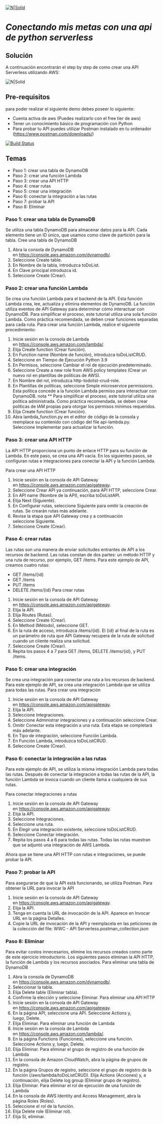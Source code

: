 [![N|Solid](https://pbs.twimg.com/profile_images/1183854219268366336/9SLv5DvR_400x400.jpg)](https://mobile.twitter.com/wwcodeguatemala) 
# _Conectando mis metas con una api de python serverless_
## Solución
A continuación encontrarán el step by step de como crear una API Serverless utilizando AWS:

![N|Solid](https://docs.aws.amazon.com/apigateway/latest/developerguide/images/ddb-crud.png)

## Pre-requisitos
para poder realizar el siguiente demo debes poseer lo siguiente:
- Cuenta activa de aws (Puedes realizarlo con el free tier de aws)
- Tener un conocimiento básico de programación con Python
- Para probar tu API puedes utilizar Postman instalado en tu ordenador (https://www.postman.com/downloads/) 

[![Build Status](https://travis-ci.org/joemccann/dillinger.svg?branch=master)](https://travis-ci.org/joemccann/dillinger)

## Temas
* Paso 1: crear una tabla de DynamoDB
* Paso 2: crear una función Lambda
* Paso 3: crear una API HTTP
* Paso 4: crear rutas
* Paso 5: crear una integración
* Paso 6: conectar la integración a las rutas
* Paso 7: probar la API
* Paso 8: Eliminar

### Paso 1: crear una tabla de DynamoDB
Se utiliza una tabla DynamoDB para almacenar datos para la API.
Cada elemento tiene un ID único, que usamos como clave de partición para la tabla.
Cree una tabla de DynamoDB
1. Abra la consola de DynamoDB en https://console.aws.amazon.com/dynamodb/.
2. Seleccione Create table.
3. En Nombre de la tabla, introduzca toDoList.
4. En Clave principal introduzca id.
5. Seleccione Create (Crear).

### Paso 2: crear una función Lambda
Se crea una función Lambda para el backend de la API. Esta función Lambda crea, lee, actualiza y elimina elementos de DynamoDB. La función utiliza eventos de API Gateway para determinar cómo interactuar con DynamoDB. Para simplificar el proceso, este tutorial utiliza una sola función Lambda. Como práctica recomendada, se deben crear funciones separadas para cada ruta.
Para crear una función Lambda, realice el siguiente procedimiento:
1. Inicie sesión en la consola de Lambda en https://console.aws.amazon.com/lambda/.
2. Elija Create function (Crear función).
3. En Function name (Nombre de función), introduzca toDoListCRUD.
4. Seleccione en Tiempo de Ejecución Python 3.9
5. En Permisos, seleccione Cambiar el rol de ejecución predeterminado.
6. Seleccione Create a new role from AWS policy templates (Crear un nuevo rol en plantillas de políticas de AWS).
7. En Nombre del rol, introduzca http-todolist-crud-role.
8. En Plantillas de políticas, seleccione Simple microservice permissions. Esta política concede a la función Lambda permiso para interactuar con DynamoDB. nota ** Para simplificar el proceso, este tutorial utiliza una política administrada. Como práctica recomendada, se deben crear políticas de IAM propias para otorgar los permisos mínimos requeridos.  
9. Elija Create function (Crear función).
10. Abra lambda_function.py en el editor de código de la consola y reemplace su contenido con código del file api-lambda.py. Seleccione Implementar para actualizar la función.

### Paso 3: crear una API HTTP
La API HTTP proporciona un punto de enlace HTTP para su función de Lambda. En este paso, se crea una API vacía. En los siguientes pasos, se configuran rutas e integraciones para conectar la API y la función Lambda.

Para crear una API HTTP
1. Inicie sesión en la consola de API Gateway en https://console.aws.amazon.com/apigateway.
2. Seleccione Crear API ya continuación, para API HTTP, seleccione Crear.
3. En API name (Nombre de la API), escriba toDoListAPI.
4. Elija Next (Siguiente).
5. En Configurar rutas, seleccione Siguiente para omitir la creación de rutas. Se crearán rutas más adelante.
6. Revise la etapa que API Gateway crea y a continuación seleccione Siguiente.
7. Seleccione Create (Crear).

### Paso 4: crear rutas
Las rutas son una manera de enviar solicitudes entrantes de API a los recursos de backend. Las rutas constan de dos partes: un método HTTP y una ruta de recurso, por ejemplo, GET /items. Para este ejemplo de API, creamos cuatro rutas:
* GET /items/{id}
* GET /items
* PUT /items
* DELETE /items/{id}
Para crear rutas
1. Inicie sesión en la consola de API Gateway en https://console.aws.amazon.com/apigateway.
2. Elija la API.
3. Elija Routes (Rutas).
4. Seleccione Create (Crear).
5. En Method (Método), seleccione GET.
6. En la ruta de acceso, introduzca /items/{id}. El {id} al final de la ruta es un parámetro de ruta que API Gateway recupera de la ruta de solicitud cuando un cliente realiza una solicitud.
7. Seleccione Create (Crear).
8. Repita los pasos 4 a 7 para GET /items, DELETE /items/{id}, y PUT /items.

### Paso 5: crear una integración
Se crea una integración para conectar una ruta a los recursos de backend. Para este ejemplo de API, se crea una integración Lambda que se utiliza para todas las rutas.
Para crear una integración
1. Inicie sesión en la consola de API Gateway en https://console.aws.amazon.com/apigateway.
2. Elija la API.
3. Seleccione Integraciones.
4. Seleccione Administrar integraciones y a continuación seleccione Crear.
5. Omitir Conectar esta integración a una ruta. Esta etapa se completará más adelante.
6. En Tipo de integración, seleccione Función Lambda.
7. En Función Lambda, introduzca toDoListCRUD.
8. Seleccione Create (Crear).

### Paso 6: conectar la integración a las rutas
Para este ejemplo de API, se utiliza la misma integración Lambda para todas las rutas. Después de conectar la integración a todas las rutas de la API, la función Lambda se invoca cuando un cliente llama a cualquiera de sus rutas.

Para conectar integraciones a rutas
1. Inicie sesión en la consola de API Gateway en https://console.aws.amazon.com/apigateway.
2. Elija la API.
3. Seleccione Integraciones.
4. Seleccione una ruta.
5. En Elegir una integración existente, seleccione toDoListCRUD.
6. Seleccione Conectar integración.
7. Repita los pasos 4 a 6 para todas las rutas.
Todas las rutas muestran que se adjuntó una integración de AWS Lambda.

Ahora que se tiene una API HTTP con rutas e integraciones, se puede probar la API.

### Paso 7: probar la API
Para asegurarse de que la API está funcionando, se utiliza Postman.
Para obtener la URL para invocar la API
1. Inicie sesión en la consola de API Gateway en https://console.aws.amazon.com/apigateway.
2. Elija la API.
3. Tenga en cuenta la URL de invocación de la API. Aparece en Invocar URL en la página Detalles.
4. Copie la URL de invocación de la API y reemplacela en las peticiones de la colección del file: WWC - API Serverless.postman_collection.json

### Paso 8: Eliminar
Para evitar costos innecesarios, elimine los recursos creados como parte de este ejercicio introductorio. Los siguientes pasos eliminan la API HTTP, la función de Lambda y los recursos asociados.
Para eliminar una tabla de DynamoDB
1. Abra la consola de DynamoDB en https://console.aws.amazon.com/dynamodb/.
2. Seleccionar la tabla.
3. Elija Delete table (Eliminar tabla).
4. Confirme la elección y seleccione Eliminar.
Para eliminar una API HTTP
1. Inicie sesión en la consola de API Gateway en https://console.aws.amazon.com/apigateway.
2. En la página API, seleccione una API. Seleccione Actions y, luego, Delete.
3. Elija Eliminar.
Para eliminar una función de Lambda
1. Inicie sesión en la consola de Lambda en https://console.aws.amazon.com/lambda/.
2. En la página Functions (Funciones), seleccione una función. Seleccione Actions y, luego, Delete.
3. Elija Eliminar.
Para eliminar el grupo de registro de una función de Lambda
1. En la consola de Amazon CloudWatch, abra la página de grupos de registro.
2. En la página Grupos de registro, seleccione el grupo de registro de la función (/aws/lambda/toDoListCRUD). Elija Actions (Acciones) y, a continuación, elija Delete log group (Eliminar grupo de registro).
3. Elija Eliminar.
Para eliminar el rol de ejecución de una función de Lambda
1. En la consola de AWS Identity and Access Management, abra la página Roles (Roles).
2. Seleccione el rol de la función.
3. Elija Delete role (Eliminar rol).
4. Elija Sí, eliminar.
